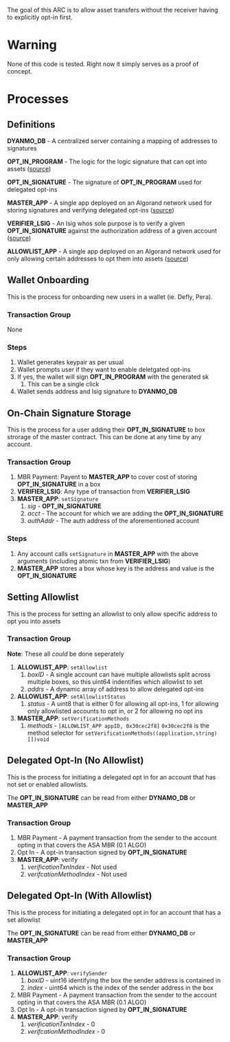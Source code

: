 The goal of this ARC is to allow asset transfers without the receiver having to explicitly opt-in first.

# Warning 
None of this code is tested. Right now it simply serves as a proof of concept.

# Processes

## Definitions

**DYANMO_DB** - A centralized server containing a mapping of addresses to signatures

**OPT_IN_PROGRAM** - The logic for the logic signature that can opt into assets ([source](./contracts/optin_lsig.teal))

**OPT_IN_SIGNATURE** - The signature of **OPT_IN_PROGRAM** used for delegated opt-ins

**MASTER_APP** - A single app deployed on an Algorand network used for storing signatures and verifying delegated opt-ins ([source](./contracts/master.algo.ts))

**VERIFIER_LSIG** - An lsig whos sole purpose is to verify a given **OPT_IN_SIGNATURE** against the authorization address of a given account ([source](./contracts/verifier.teal))

**ALLOWLIST_APP** - A single app deployed on an Algorand network used for only allowing certain addresses to opt them into assets ([source](./contracts/allowlist.algo.ts))

## Wallet Onboarding
This is the process for onboarding new users in a wallet (ie. Defly, Pera).

### Transaction Group
None

### Steps

1. Wallet generates keypair as per usual
2. Wallet prompts user if they want to enable deletgated opt-ins
3. If yes, the wallet will sign **OPT_IN_PROGRAM** with the generated sk
   1. This can be a single click
4. Wallet sends address and lsig signature to **DYANMO_DB**

## On-Chain Signature Storage
This is the process for a user adding their **OPT_IN_SIGNATURE** to box strorage of the master contract. This can be done at any time by any account.

### Transaction Group

1. MBR Payment: Payent to **MASTER_APP** to cover cost of storing **OPT_IN_SIGNATURE** in a box 
2. **VERIFIER_LSIG**: Any type of transaction from **VERIFIER_LSIG**
3. **MASTER_APP**: `setSignature`
   1. *sig* - **OPT_IN_SIGNATURE**
   2. *acct* - The account for which we are adding the **OPT_IN_SIGNATURE**
   3. *authAddr* - The auth address of the aforementioned account

### Steps

1. Any account calls `setSignature` in **MASTER_APP** with the above arguments (including atomic txn from **VERIFIER_LSIG**)
2. **MASTER_APP** stores a box whose key is the address and value is the **OPT_IN_SIGNATURE**

## Setting Allowlist

This is the process for setting an allowlist to only allow specific address to opt you into assets

### Transaction Group
**Note**: These all *could* be done seperately

1. **ALLOWLIST_APP**: `setAllowlist`
   1. *boxID* - A single account can have multiple allowlists split across multiple boxes, so this uint64 indentifies which allowlist to set
   2. *addrs* - A dynamic array of address to allow delegated opt-ins
2. **ALLOWLIST_APP**: `setAllowlistStatus`
   1. *status* - A uint8 that is either 0 for allowing all opt-ins, 1 for allowing only allowlisted accounts to opt in, or 2 for allowing no opt ins
3. **MASTER_APP**: `setVerificationMethods`
   1. *methods* - `[ALLOWLIST_APP appID, 0x30cec2f8]` `0x30cec2f8` is the method selector for `setVerificationMethods((application,string)[])void`

## Delegated Opt-In (No Allowlist)

This is the process for initiating a delegated opt in for an account that has not set or enabled allowlists.

The **OPT_IN_SIGNATURE** can be read from either **DYNAMO_DB** or **MASTER_APP**

### Transaction Group
1. MBR Payment - A payment transaction from the sender to the account opting in that covers the ASA MBR (0.1 ALGO)
2. Opt In - A opt-in transaction signed by **OPT_IN_SIGNATURE**
3. **MASTER_APP**: verify
   1. *verificationTxnIndex* - Not used
   2. *verifcationMethodIndex* - Not used

## Delegated Opt-In (With Allowlist)

This is the process for initiating a delegated opt in for an account that has a set allowlist

The **OPT_IN_SIGNATURE** can be read from either **DYNAMO_DB** or **MASTER_APP**

### Transaction Group
1. **ALLOWLIST_APP**: `verifySender`
   1. *boxID* - uint16 identifying the box the sender address is contained in
   2. *index* - uint64 which is the index of the sender address in the box
2. MBR Payment - A payment transaction from the sender to the account opting in that covers the ASA MBR (0.1 ALGO)
3. Opt In - A opt-in transaction signed by **OPT_IN_SIGNATURE**
4. **MASTER_APP**: verify
   1. *verificationTxnIndex* - 0
   2. *verifcationMethodIndex* - 0